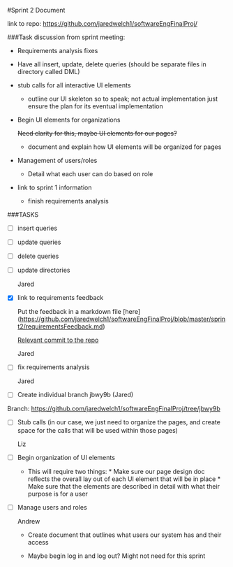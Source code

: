#Sprint 2 Document

link to repo: https://github.com/jaredwelch1/softwareEngFinalProj/

###Task discussion from sprint meeting:

* Requirements analysis fixes
* Have all insert, update, delete queries (should be separate files in directory called DML)
* stub calls for all interactive UI elements
	
	* outline our UI skeleton so to speak; not actual implementation just ensure the plan for its eventual implementation

* Begin UI elements for organizations 
	
	~~Need clarity for this, maybe UI elements for our pages?~~
	* document and explain how UI elements will be organized for pages

* Management of users/roles 
	
	* Detail what each user can do based on role

* link to sprint 1 information 
	
	* finish requirements analysis

###TASKS 

- [ ] insert queries

- [ ] update queries 

- [ ] delete queries

- [ ] update directories

	Jared 

- [x] link to requirements feedback

	Put the feedback in a markdown file [here]	(https://github.com/jaredwelch1/softwareEngFinalProj/blob/master/sprint2/requirementsFeedback.md)

	[Relevant commit to the repo](https://github.com/jaredwelch1/softwareEngFinalProj/commit/e51a2f54a9294bace16e574ceec806ccc2b8e98c)

	Jared
	
- [ ] fix requirements analysis 

	Jared
- [ ] Create individual branch jbwy9b (Jared)
 
 Branch: https://github.com/jaredwelch1/softwareEngFinalProj/tree/jbwy9b

- [ ] Stub calls (in our case, we just need to organize the pages, and create space for the calls that will be used within those pages)
	
	Liz
	
- [ ] Begin organization of UI elements 
	
	* This will require two things: 
			* Make sure our page design doc reflects the overall lay out of each UI element that will be in place
			* Make sure that the elements are described in detail with what their purpose is for a user

- [ ] Manage users and roles

	Andrew

	* Create document that outlines what users our system has and their access
		
	* Maybe begin log in and log out? Might not need for this sprint
	
